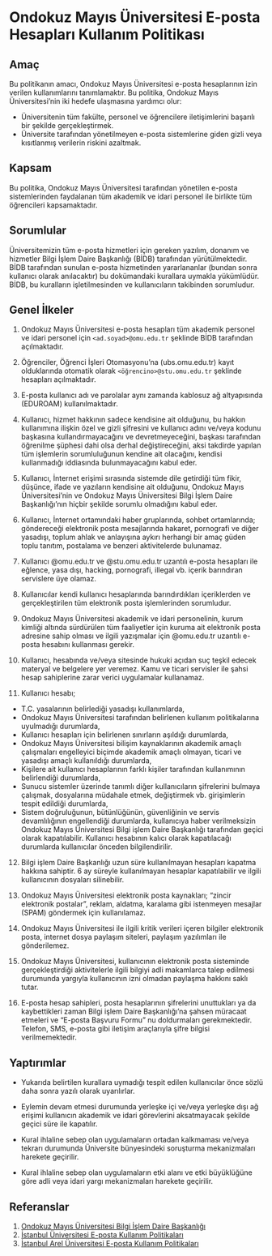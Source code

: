 Ondokuz Mayıs Üniversitesi E-posta Hesapları Kullanım Politikası
===============================================================

Amaç
----

Bu politikanın amacı, Ondokuz Mayıs Üniversitesi  e-posta hesaplarının  izin
verilen kullanımlarını tanımlamaktır. Bu politika, Ondokuz Mayıs
Üniversitesi’nin iki hedefe ulaşmasına yardımcı olur:

- Üniversitenin tüm fakülte, personel ve öğrencilere iletişimlerini başarılı bir
  şekilde gerçekleştirmek.
- Üniversite tarafından yönetilmeyen e-posta sistemlerine giden gizli veya
  kısıtlanmış verilerin riskini azaltmak.

Kapsam
------

Bu politika, Ondokuz Mayıs Üniversitesi tarafından yönetilen e-posta
sistemlerinden faydalanan tüm akademik ve idari personel ile birlikte tüm
öğrencileri kapsamaktadır.

Sorumlular
----------

Üniversitemizin tüm e-posta hizmetleri için gereken yazılım, donanım ve
hizmetler Bilgi İşlem Daire Başkanlığı (BİDB) tarafından yürütülmektedir. BİDB
tarafından sunulan e-posta hizmetinden yararlananlar (bundan sonra kullanıcı
olarak anılacaktır) bu dokümandaki kurallara uymakla yükümlüdür. BİDB, bu
kuralların işletilmesinden ve kullanıcıların takibinden sorumludur.

Genel İlkeler
-------------

1. Ondokuz Mayıs Üniversitesi e-posta hesapları tüm akademik personel ve idari
   personel için `<ad.soyad>@omu.edu.tr` şeklinde BİDB tarafından açılmaktadır.

2. Öğrenciler,  Öğrenci İşleri Otomasyonu’na (ubs.omu.edu.tr) kayıt olduklarında
   otomatik olarak `<öğrencino>@stu.omu.edu.tr` şeklinde hesapları açılmaktadır.

3. E-posta kullanıcı adı ve parolalar aynı zamanda kablosuz ağ altyapısında
   (EDUROAM) kullanılmaktadır.

4. Kullanıcı, hizmet hakkının sadece kendisine ait olduğunu, bu hakkın
   kullanımına ilişkin özel ve gizli şifresini ve kullanıcı adını ve/veya kodunu
   başkasına kullandırmayacağını ve devretmeyeceğini, başkası tarafından
   öğrenilme şüphesi dahi olsa derhal değiştireceğini, aksi takdirde yapılan tüm
   işlemlerin sorumluluğunun kendine ait olacağını, kendisi kullanmadığı
   iddiasında bulunmayacağını kabul eder.

5. Kullanıcı, İnternet erişimi sırasında sistemde dile getirdiği tüm fikir,
   düşünce, ifade ve yazıların kendisine ait olduğunu, Ondokuz Mayıs
   Üniversitesi’nin ve Ondokuz Mayıs Üniversitesi Bilgi İşlem Daire
   Başkanlığı’nın hiçbir şekilde sorumlu olmadığını kabul eder.

6. Kullanıcı, İnternet ortamındaki haber gruplarında, sohbet ortamlarında;
   göndereceği elektronik posta mesajlarında hakaret, pornografi ve diğer
   yasadışı, toplum ahlak ve anlayışına aykırı herhangi bir amaç güden toplu
   tanıtım, postalama ve benzeri aktivitelerde bulunamaz.

7. Kullanıcı @omu.edu.tr ve @stu.omu.edu.tr uzantılı e-posta hesapları ile
   eğlence, yasa dışı, hacking, pornografi, illegal vb. içerik barındıran
   servislere üye olamaz.

8. Kullanıcılar kendi kullanıcı hesaplarında barındırdıkları içeriklerden ve
   gerçekleştirilen tüm elektronik posta işlemlerinden sorumludur.

9. Ondokuz Mayıs Üniversitesi akademik ve idari personelinin, kurum kimliği
   altında sürdürülen tüm faaliyetler için kuruma ait elektronik posta adresine
   sahip olması ve ilgili yazışmalar için @omu.edu.tr uzantılı e-posta hesabını
   kullanması gerekir.

10. Kullanıcı, hesabında ve/veya sitesinde hukuki açıdan suç teşkil edecek
    materyal ve belgelere yer veremez. Kamu ve ticari servisler ile şahsi hesap
    sahiplerine zarar verici uygulamalar kullanamaz.

11. Kullanıcı hesabı;

- T.C. yasalarının belirlediği yasadışı kullanımlarda,
- Ondokuz Mayıs Üniversitesi tarafından belirlenen kullanım politikalarına
  uyulmadığı durumlarda,
- Kullanıcı hesapları için belirlenen sınırların aşıldığı durumlarda,
- Ondokuz Mayıs  Üniversitesi bilişim kaynaklarının akademik amaçlı çalışmaları
  engelleyici biçimde akademik amaçlı olmayan, ticari ve yasadışı amaçlı
  kullanıldığı durumlarda,
- Kişilere ait kullanıcı hesaplarının farklı kişiler tarafından kullanımının
  belirlendiği durumlarda,
- Sunucu sistemler üzerinde tanımlı diğer kullanıcıların şifrelerini bulmaya
  çalışmak, dosyalarına müdahale etmek, değiştirmek vb. girişimlerin tespit
  edildiği durumlarda,
- Sistem doğruluğunun, bütünlüğünün, güvenliğinin ve servis devamlılığının
  engellendiği durumlarda, kullanıcıya haber verilmeksizin Ondokuz Mayıs
  Üniversitesi Bilgi işlem Daire Başkanlığı tarafından geçici olarak
  kapatılabilir. Kullanıcı hesabının kalıcı olarak kapatılacağı durumlarda
  kullanıcılar önceden bilgilendirilir.

12. Bilgi işlem Daire Başkanlığı uzun süre kullanılmayan hesapları kapatma
    hakkına sahiptir. 6 ay süreyle kullanılmayan hesaplar kapatılabilir ve
    ilgili kullanıcının dosyaları silinebilir.

13. Ondokuz Mayıs Üniversitesi elektronik posta kaynakları; “zincir elektronik
    postalar”, reklam, aldatma, karalama gibi istenmeyen mesajlar (SPAM)
    göndermek için kullanılamaz.

14. Ondokuz Mayıs Üniversitesi ile ilgili kritik verileri içeren bilgiler
    elektronik posta, internet dosya paylaşım siteleri, paylaşım yazılımları ile
    gönderilemez.

15. Ondokuz Mayıs Üniversitesi, kullanıcının elektronik posta sisteminde
    gerçekleştirdiği aktivitelerle ilgili bilgiyi adli makamlarca talep edilmesi
    durumunda yargıyla kullanıcının izni olmadan paylaşma hakkını saklı tutar.

16. E-posta hesap sahipleri, posta hesaplarının şifrelerini unuttukları ya da
    kaybettikleri zaman Bilgi işlem Daire Başkanlığı’na şahsen müracaat etmeleri
    ve “E-posta Başvuru Formu” nu doldurmaları gerekmektedir. Telefon, SMS,
    e-posta gibi iletişim araçlarıyla şifre bilgisi verilmemektedir.

Yaptırımlar
-----------

- Yukarıda belirtilen kurallara uymadığı tespit edilen kullanıcılar önce sözlü
  daha sonra yazılı olarak uyarılırlar.

- Eylemin devam etmesi durumunda yerleşke içi ve/veya yerleşke dışı ağ erişimi
  kullanıcın akademik ve idari görevlerini aksatmayacak şekilde geçici süre ile
  kapatılır.

- Kural ihlaline sebep olan uygulamaların ortadan kalkmaması ve/veya tekrarı
  durumunda Üniversite bünyesindeki soruşturma mekanizmaları harekete geçirilir.

- Kural ihlaline sebep olan uygulamaların etki alanı ve etki büyüklüğüne göre
  adli veya idari yargı mekanizmaları harekete geçirilir.

Referanslar
-----------

1. [Ondokuz Mayıs Üniversitesi Bilgi İşlem Daire Başkanlığı](http://bidb.omu.edu.tr/tr/hizmetler/eposta)
2. [İstanbul Üniversitesi E-posta Kullanım Politikaları](http://cdn.istanbul.edu.tr/statics/bilgiislem.istanbul.edu.tr/wp-content/uploads/2012/02/EPK-TL-01.pdf)
3. [İstanbul Arel Üniversitesi E-posta Kullanım Politikaları](https://www.arel.edu.tr/bilgi-islem-daire-baskanligi/politikalarimiz/e-posta-kullanim-politikasi)